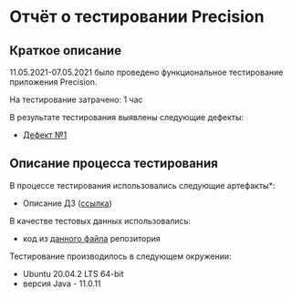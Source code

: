 # Отчёт о тестировании Precision

## Краткое описание

11.05.2021-07.05.2021 было проведено функциональное тестирование  приложения Precision.

На тестирование затрачено: 1 час

В результате тестирования выявлены следующие дефекты:
* [Дефект №1](https://github.com/aidthebest/java-2.2/issues/1)


## Описание процесса тестирования

В процессе тестирования использовались следующие артефакты*:
* Описание ДЗ ([ссылка](https://github.com/netology-code/javaqa-homeworks/tree/master/programming))

В качестве тестовых данных использовались: 
* код из [данного файла](https://github.com/aidthebest/java-2.2/blob/main/src/Main.java) репозитория


Тестирование производилось в следующем окружении:
* Ubuntu 20.04.2 LTS 64-bit
* версия Java - 11.0.11
